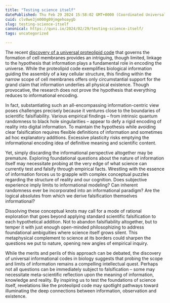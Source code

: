 ```yaml
---
title: "Testing science itself"
datePublished: Thu Feb 29 2024 15:58:02 GMT+0000 (Coordinated Universal Time)
cuid: clv8we3jm000g09jmgehoaygb
slug: testing-science-itself
canonical: https://quni.io/2024/02/29/testing-science-itself/
tags: uncategorized

---
```


The recent [discovery of a universal proteolipid code](https://phys.org/news/2024-02-team-uncovers-universal-code-formation.html) that governs the formation of cell membranes provides an intriguing, though limited, linkage to the hypothesis that information plays a fundamental role in encoding the universe. While the proteolipid code exemplifies biological information guiding the assembly of a key cellular structure, this finding within the narrow scope of cell membranes offers only circumstantial support for the grand claim that information underlies all physical existence. Though provocative, the research does not prove the hypothesis that everything reduces to informational encoding.

In fact, substantiating such an all-encompassing information-centric view poses challenges precisely because it ventures close to the boundaries of scientific falsifiability. Various empirical findings – from intrinsic quantum randomness to black hole singularities – appear to defy a rigid encoding of reality into digital information. To maintain the hypothesis while avoiding clear falsification requires flexible definitions of information and sometimes ad hoc explanatory additions. Excessive plasticity risks emptying the informational encoding idea of definitive meaning and scientific content.

Yet, simply discarding the informational perspective altogether may be premature. Exploring foundational questions about the nature of information itself may necessitate probing at the very edge of what science can currently test and falsify through empirical facts. Wrestling with the essence of information forces us to grapple with complex conceptual puzzles regarding the structure of reality and our cognition. Does subjective experience imply limits to informational modeling? Can inherent randomness ever be incorporated into an informational paradigm? Are the logical absolutes from which we derive falsification themselves informational?

Dissolving these conceptual knots may call for a mode of rational exploration that goes beyond applying standard scientific falsification to each hypothetical addition. Not to abandon falsifiability altogether, but to temper it with just enough open-minded philosophizing to address foundational ambiguities where science itself grows silent. This metaphysical complement to science at its borders could sharpen the questions we put to nature, opening new angles of empirical inquiry.

While the merits and perils of this approach can be debated, the discovery of universal informational codes in biology suggests that probing the scope and limits of information remains a compelling intellectual quest. Perhaps not all questions can be immediately subject to falsification – some may necessitate meta-scientific reflection upon the meaning of information, knowledge and reality. By inspiring us to test the foundations of science itself, revelations like the proteolipid code may spotlight pathways toward illuminating the deep connections between information, observation and existence.